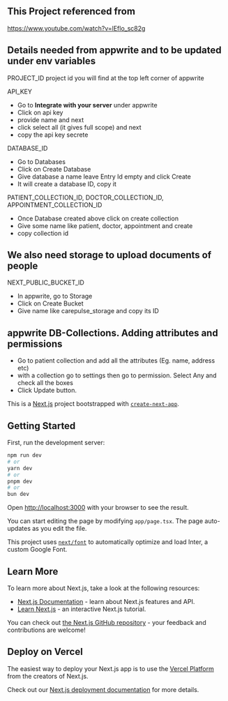 ## This Project referenced from 
https://www.youtube.com/watch?v=lEflo_sc82g 

## Details needed from appwrite and to be updated under env variables
PROJECT_ID
project id you will find at the top left corner of appwrite

API_KEY
- Go to **Integrate with your server** under appwrite
- Click on api key
- provide name and next
- click select all (it gives full scope) and next
- copy the api key secrete

DATABASE_ID
- Go to Databases
- Click on Create Database
- Give database a name leave Entry Id empty and click Create
- It will create a database ID, copy it

PATIENT_COLLECTION_ID, DOCTOR_COLLECTION_ID, APPOINTMENT_COLLECTION_ID
- Once Database created above click on create collection
- Give some name like patient, doctor, appointment and create
- copy collection id

## We also need storage to upload documents of people
NEXT_PUBLIC_BUCKET_ID
- In appwrite, go to Storage
- Click on Create Bucket
- Give name like carepulse_storage and copy its ID

## appwrite DB-Collections. Adding attributes and permissions
- Go to patient collection and add all the attributes (Eg. name, address etc)
- with a collection go to settings then go to permission. Select Any and check all the boxes
- Click Update button.

This is a [Next.js](https://nextjs.org/) project bootstrapped with [`create-next-app`](https://github.com/vercel/next.js/tree/canary/packages/create-next-app).

## Getting Started

First, run the development server:

```bash
npm run dev
# or
yarn dev
# or
pnpm dev
# or
bun dev
```

Open [http://localhost:3000](http://localhost:3000) with your browser to see the result.

You can start editing the page by modifying `app/page.tsx`. The page auto-updates as you edit the file.

This project uses [`next/font`](https://nextjs.org/docs/basic-features/font-optimization) to automatically optimize and load Inter, a custom Google Font.

## Learn More

To learn more about Next.js, take a look at the following resources:

- [Next.js Documentation](https://nextjs.org/docs) - learn about Next.js features and API.
- [Learn Next.js](https://nextjs.org/learn) - an interactive Next.js tutorial.

You can check out [the Next.js GitHub repository](https://github.com/vercel/next.js/) - your feedback and contributions are welcome!

## Deploy on Vercel

The easiest way to deploy your Next.js app is to use the [Vercel Platform](https://vercel.com/new?utm_medium=default-template&filter=next.js&utm_source=create-next-app&utm_campaign=create-next-app-readme) from the creators of Next.js.

Check out our [Next.js deployment documentation](https://nextjs.org/docs/deployment) for more details.
